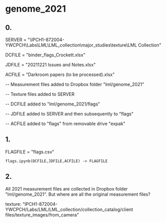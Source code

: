 # genome_2021


## 0. 

SERVER = "\IPCH1-872004-YWCPCH\Labs\LML\LML_collection\major_studies\texture\LML Collection"

DCFILE = "binder_flags_Crockett.xlsx"

JDFILE = "20211221 Issues and Notes.xlsx"

ACFILE = "Darkroom papers (to be processed).xlsx"


-- Measurement files added to Dropbox folder "lml/genome_2021"

-- Texture files added to SERVER

-- DCFILE added to "lml/genome_2021/flags"

-- JDFILE added to SERVER and then subsequently to "flags"

-- ACFILE added to "flags" from removable drive "expak"


## 1. 

FLAGFILE = "flags.csv"

``flags.ipynb(DCFILE,JDFILE,ACFILE) -> FLAGFILE``


## 2.

All 2021 measurement files are collected in Dropbox folder "lml/genome_2021". But where are all the original measurement files?

texture: "IPCH1-872004-YWCPCH/Labs/LML/LML_collection/collection_catalog/client files/texture_images/from_camera"


